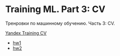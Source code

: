 # Training ML. Part 3: CV

Тренровки по машинному обучению. Часть 3: CV.

[Yandex Training CV](https://yandex.ru/yaintern/training/ml-training)

- [hw1](https://github.com/TemaBlag/Yandex_Training/tree/main/ml_training_3/hw1)
- [hw2](https://github.com/TemaBlag/Yandex_Training/tree/main/ml_training_3/hw2)

